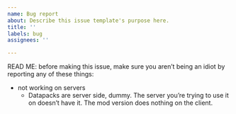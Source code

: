 ```yaml
---
name: Bug report
about: Describe this issue template's purpose here.
title: ''
labels: bug
assignees: ''

---
```


READ ME: before making this issue, make sure you aren’t being an idiot by reporting any of these things:
- not working on servers
  - Datapacks are server side, dummy. The server you’re trying to use it on doesn’t have it. The mod version does nothing on the client.
